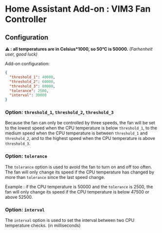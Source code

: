 # Home Assistant Add-on : VIM3 Fan Controller

## Configuration

**⚠️ : all temperatures are in Celsius\*1000, so 50°C is 50000.** _(Farhenheit user, good luck)_

Add-on configuration:

```json
{
  "threshold_1": 40000,
  "threshold_2": 60000,
  "threshold_3": 80000,
  "tolerance": 2500,
  "interval": 30000
}
```

### Option: `threshold_1`, `threshold_2`, `threshold_3`

Because the fan can only be controlled by three speeds, the fan will be set to the lowest speed when the CPU temperature is below `threshold_1`, to the medium speed when the CPU temperature is between `threshold_1` and `threshold_2`, and to the highest speed when the CPU temperature is above `threshold_3`.

### Option: `tolerance`

The `tolerance` option is used to avoid the fan to turn on and off too often. The fan will only change its speed if the CPU temperature has changed by more than `tolerance` since the last speed change.

Example : if the CPU temperature is 50000 and the `tolerance` is 2500, the fan will only change its speed if the CPU temperature is below 47500 or above 52500.

### Option: `interval`

The `interval` option is used to set the interval between two CPU temperature checks. (in milliseconds)
